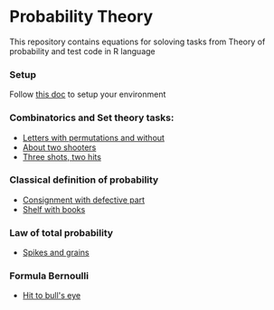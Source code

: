 # Probability Theory


This repository contains equations for soloving tasks from Theory of probability
and test code in R language

### Setup

Follow [this doc](./includes/setup.md) to setup your environment

### Combinatorics and Set theory tasks:

- [Letters with permutations and without](./Tasks/letters_permutations.md)
- [About two shooters](./Tasks/two_shooters.md)
- [Three shots, two hits](./Tasks/three_shots_two_hits.md)

### Classical definition of probability

- [Consignment with defective part](./Tasks/consignment_with_defective_part.md)
- [Shelf with books](./Tasks/shelf_with_books.md)

### Law of total probability

- [Spikes and grains](./Tasks/spikes_and_grains.md)

### Formula Bernoulli

- [Hit to bull's eye](./Tasks/6_from_8_hit_to_bulls_eye.md)
